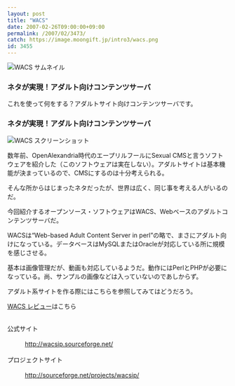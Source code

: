 ```yaml
---
layout: post
title: "WACS"
date: 2007-02-26T09:00:00+09:00
permalink: /2007/02/3473/
catch: https://image.moongift.jp/intro3/wacs.png
id: 3455
---
```

 ![WACS サムネイル](https://image.moongift.jp/intro3/wacs.t.png "WACS サムネイル")
  

### ネタが実現！アダルト向けコンテンツサーバ
  
これを使って何をする？アダルトサイト向けコンテンツサーバです。  
<!--more-->  

### ネタが実現！アダルト向けコンテンツサーバ
  

![WACS スクリーンショット](https://image.moongift.jp/intro3/wacs.png "WACS スクリーンショット")

  

数年前、OpenAlexandria時代のエープリルフールにSexual CMSと言うソフトウェアを紹介した（このソフトウェアは実在しない）。アダルトサイトは基本機能が決まっているので、CMSにするのは十分考えられる。

  

そんな所からはじまったネタだったが、世界は広く、同じ事を考える人がいるのだ。

  

今回紹介するオープンソース・ソフトウェアはWACS、Webベースのアダルトコンテンツサーバだ。

  

WACSは“Web-based Adult Content Server in perl”の略で、まさにアダルト向けになっている。データベースはMySQLまたはOracleが対応している所に規模を感じさせる。

  

基本は画像管理だが、動画も対応しているようだ。動作にはPerlとPHPが必要になっている。尚、サンプルの画像などは入っていないのであしからず。

  

アダルト系サイトを作る際にはこちらを参照してみてはどうだろう。

  

[WACS レビュー](http://oss.moongift.jp/review/i-3478.html)はこちら

  
<dl>
<br><dt>公式サイト</dt>
<br><dd><a href="http://wacsip.sourceforge.net/" target="_blank">http://wacsip.sourceforge.net/</a></dd>
<br><dt>プロジェクトサイト</dt>
<br><dd><a href="http://sourceforge.net/projects/wacsip/" target="_blank">http://sourceforge.net/projects/wacsip/</a></dd>
<br>
</dl>